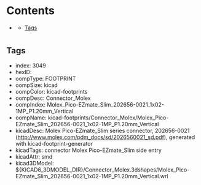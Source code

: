 



Contents
========

* [](#)
	* [Tags](#tags)

# 

## Tags

- index: 3049
- hexID: 
- oompType: FOOTPRINT
- oompSize: kicad
- oompColor: kicad-footprints
- oompDesc: Connector_Molex
- oompIndex: Molex_Pico-EZmate_Slim_202656-0021_1x02-1MP_P1.20mm_Vertical
- oompName: kicad-footprints/Connector_Molex/Molex_Pico-EZmate_Slim_202656-0021_1x02-1MP_P1.20mm_Vertical
- kicadDesc: Molex Pico-EZmate_Slim series connector, 202656-0021 (http://www.molex.com/pdm_docs/sd/2026560021_sd.pdf), generated with kicad-footprint-generator
- kicadTags: connector Molex Pico-EZmate_Slim side entry
- kicadAttr: smd
- kicad3DModel: ${KICAD6_3DMODEL_DIR}/Connector_Molex.3dshapes/Molex_Pico-EZmate_Slim_202656-0021_1x02-1MP_P1.20mm_Vertical.wrl

